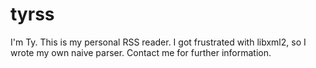# tyrss

I'm Ty. This is my personal RSS reader. I got frustrated with libxml2, so I wrote my own naive parser. Contact me for further information.
